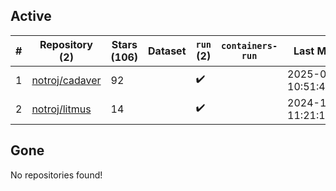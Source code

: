 ## Active
| # | Repository (2) | Stars (106) | Dataset | `run` (2) | `containers-run` | Last Modified |
| --- | --- | --- | --- | --- | --- | --- |
| 1 | [notroj/cadaver](https://github.com/notroj/cadaver) | 92 |  | :heavy_check_mark: |  | 2025-01-11 10:51:48+00:00 |
| 2 | [notroj/litmus](https://github.com/notroj/litmus) | 14 |  | :heavy_check_mark: |  | 2024-11-23 11:21:16+00:00 |

## Gone
No repositories found!
